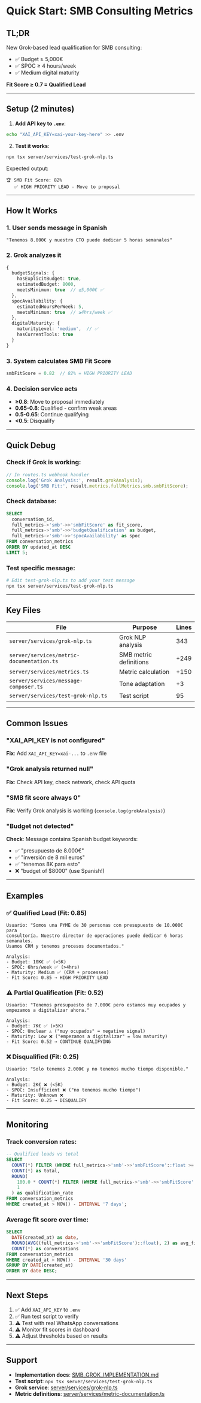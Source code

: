 # Quick Start: SMB Consulting Metrics

## TL;DR

New Grok-based lead qualification for SMB consulting:
- ✅ Budget ≥ 5,000€
- ✅ SPOC ≥ 4 hours/week
- ✅ Medium digital maturity

**Fit Score ≥ 0.7 = Qualified Lead**

---

## Setup (2 minutes)

1. **Add API key to `.env`**:
```bash
echo "XAI_API_KEY=xai-your-key-here" >> .env
```

2. **Test it works**:
```bash
npx tsx server/services/test-grok-nlp.ts
```

Expected output:
```
🏆 SMB Fit Score: 82%
   ✅ HIGH PRIORITY LEAD - Move to proposal
```

---

## How It Works

### 1. User sends message in Spanish
```
"Tenemos 8.000€ y nuestro CTO puede dedicar 5 horas semanales"
```

### 2. Grok analyzes it
```typescript
{
  budgetSignals: {
    hasExplicitBudget: true,
    estimatedBudget: 8000,
    meetsMinimum: true  // ≥5,000€ ✅
  },
  spocAvailability: {
    estimatedHoursPerWeek: 5,
    meetsMinimum: true  // ≥4hrs/week ✅
  },
  digitalMaturity: {
    maturityLevel: 'medium',  // ✅
    hasCurrentTools: true
  }
}
```

### 3. System calculates SMB Fit Score
```typescript
smbFitScore = 0.82  // 82% = HIGH PRIORITY LEAD
```

### 4. Decision service acts
- **≥0.8**: Move to proposal immediately
- **0.65-0.8**: Qualified - confirm weak areas
- **0.5-0.65**: Continue qualifying
- **<0.5**: Disqualify

---

## Quick Debug

### Check if Grok is working:
```typescript
// In routes.ts webhook handler
console.log('Grok Analysis:', result.grokAnalysis);
console.log('SMB Fit:', result.metrics.fullMetrics.smb.smbFitScore);
```

### Check database:
```sql
SELECT
  conversation_id,
  full_metrics->'smb'->>'smbFitScore' as fit_score,
  full_metrics->'smb'->>'budgetQualification' as budget,
  full_metrics->'smb'->>'spocAvailability' as spoc
FROM conversation_metrics
ORDER BY updated_at DESC
LIMIT 5;
```

### Test specific message:
```bash
# Edit test-grok-nlp.ts to add your test message
npx tsx server/services/test-grok-nlp.ts
```

---

## Key Files

| File | Purpose | Lines |
|------|---------|-------|
| `server/services/grok-nlp.ts` | Grok NLP analysis | 343 |
| `server/services/metric-documentation.ts` | SMB metric definitions | +249 |
| `server/services/metrics.ts` | Metric calculation | +150 |
| `server/services/message-composer.ts` | Tone adaptation | +3 |
| `server/services/test-grok-nlp.ts` | Test script | 95 |

---

## Common Issues

### "XAI_API_KEY is not configured"
**Fix**: Add `XAI_API_KEY=xai-...` to `.env` file

### "Grok analysis returned null"
**Fix**: Check API key, check network, check API quota

### "SMB fit score always 0"
**Fix**: Verify Grok analysis is working (`console.log(grokAnalysis)`)

### "Budget not detected"
**Check**: Message contains Spanish budget keywords:
- ✅ "presupuesto de 8.000€"
- ✅ "inversión de 8 mil euros"
- ✅ "tenemos 8K para esto"
- ❌ "budget of $8000" (use Spanish!)

---

## Examples

### ✅ Qualified Lead (Fit: 0.85)
```
Usuario: "Somos una PYME de 30 personas con presupuesto de 10.000€ para
consultoría. Nuestro director de operaciones puede dedicar 6 horas semanales.
Usamos CRM y tenemos procesos documentados."

Analysis:
- Budget: 10K€ ✅ (>5K)
- SPOC: 6hrs/week ✅ (>4hrs)
- Maturity: Medium ✅ (CRM + processes)
- Fit Score: 0.85 → HIGH PRIORITY LEAD
```

### ⚠️ Partial Qualification (Fit: 0.52)
```
Usuario: "Tenemos presupuesto de 7.000€ pero estamos muy ocupados y
empezamos a digitalizar ahora."

Analysis:
- Budget: 7K€ ✅ (>5K)
- SPOC: Unclear ⚠️ ("muy ocupados" = negative signal)
- Maturity: Low ❌ ("empezamos a digitalizar" = low maturity)
- Fit Score: 0.52 → CONTINUE QUALIFYING
```

### ❌ Disqualified (Fit: 0.25)
```
Usuario: "Solo tenemos 2.000€ y no tenemos mucho tiempo disponible."

Analysis:
- Budget: 2K€ ❌ (<5K)
- SPOC: Insufficient ❌ ("no tenemos mucho tiempo")
- Maturity: Unknown ❌
- Fit Score: 0.25 → DISQUALIFY
```

---

## Monitoring

### Track conversion rates:
```sql
-- Qualified leads vs total
SELECT
  COUNT(*) FILTER (WHERE full_metrics->'smb'->>'smbFitScore'::float >= 0.7) as qualified,
  COUNT(*) as total,
  ROUND(
    100.0 * COUNT(*) FILTER (WHERE full_metrics->'smb'->>'smbFitScore'::float >= 0.7) / COUNT(*),
    1
  ) as qualification_rate
FROM conversation_metrics
WHERE created_at > NOW() - INTERVAL '7 days';
```

### Average fit score over time:
```sql
SELECT
  DATE(created_at) as date,
  ROUND(AVG((full_metrics->'smb'->>'smbFitScore')::float), 2) as avg_fit_score,
  COUNT(*) as conversations
FROM conversation_metrics
WHERE created_at > NOW() - INTERVAL '30 days'
GROUP BY DATE(created_at)
ORDER BY date DESC;
```

---

## Next Steps

1. ✅ Add `XAI_API_KEY` to `.env`
2. ✅ Run test script to verify
3. ⚠️ Test with real WhatsApp conversations
4. ⚠️ Monitor fit scores in dashboard
5. ⚠️ Adjust thresholds based on results

---

## Support

- **Implementation docs**: [SMB_GROK_IMPLEMENTATION.md](SMB_GROK_IMPLEMENTATION.md)
- **Test script**: `npx tsx server/services/test-grok-nlp.ts`
- **Grok service**: [server/services/grok-nlp.ts](server/services/grok-nlp.ts)
- **Metric definitions**: [server/services/metric-documentation.ts](server/services/metric-documentation.ts)
